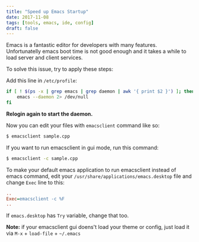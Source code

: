 ```yaml
---
title: "Speed up Emacs Startup"
date: 2017-11-08
tags: [tools, emacs, ide, config]
draft: false
---
```

Emacs is a fantastic editor for developers with many features.
Unfortunatelly emacs boot time is not good enough and it takes a while to load server and client services.
<!--more-->

To solve this issue, try to apply these steps:

Add this line in `/etc/profile`:
```bash {linenos=table}
if [ ! $(ps -x | grep emacs | grep daemon | awk '{ print $2 }') ]; then
	emacs --daemon 2> /dev/null
fi
```

**Relogin again to start the daemon.**

Now you can edit your files with `emacsclient` command like so:
```bash
$ emacsclient sample.cpp
```

If you want to run emacsclient in gui mode, run this command:
```bash
$ emacsclient -c sample.cpp
```

To make your default emacs application to run emacsclient instead of emacs command,
edit your `/usr/share/applications/emacs.desktop` file and change `Exec` line to this:
```ini
..
Exec=emacsclient -c %F
..
```

If `emacs.desktop` has `Try` variable, change that too.

**Note:** if your emacsclient gui doens't load your theme or config, just load it via `M-x` + `load-file` + `~/.emacs`
